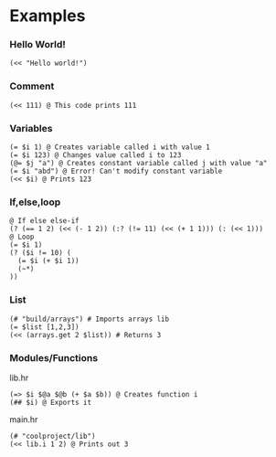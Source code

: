 # Examples

### Hello World!
```
(<< "Hello world!")
```
### Comment
```
(<< 111) @ This code prints 111
```
### Variables
```
(= $i 1) @ Creates variable called i with value 1
(= $i 123) @ Changes value called i to 123
(@= $j "a") @ Creates constant variable called j with value "a"
(= $i "abd") @ Error! Can't modify constant variable
(<< $i) @ Prints 123
```
### If,else,loop
```
@ If else else-if
(? (== 1 2) (<< (- 1 2)) (:? (!= 11) (<< (+ 1 1))) (: (<< 1)))
@ Loop
(= $i 1)
(? ($i != 10) (
  (= $i (+ $i 1))
  (~*)
))
```
### List
```
(# "build/arrays") # Imports arrays lib 
(= $list [1,2,3])
(<< (arrays.get 2 $list)) # Returns 3
```
### Modules/Functions
lib.hr
```
(=> $i $@a $@b (+ $a $b)) @ Creates function i
(## $i) @ Exports it
```
main.hr
```
(# "coolproject/lib")
(<< lib.i 1 2) @ Prints out 3
```
